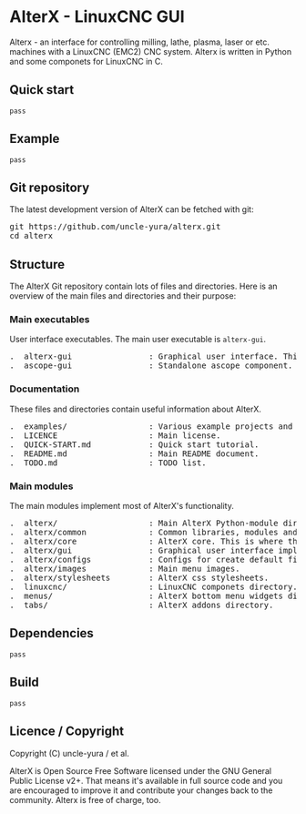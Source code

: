 # AlterX - LinuxCNC GUI
Alterx - an interface for controlling milling, lathe, plasma, laser or etc. machines with a LinuxCNC (EMC2) CNC system.
Alterx is written in Python and some componets for LinuxCNC in C.

## Quick start
    pass
    
## Example
    pass
    
## Git repository
The latest development version of AlterX can be fetched with git:

<pre>
git https://github.com/uncle-yura/alterx.git
cd alterx
</pre>

## Structure

The AlterX Git repository contain lots of files and directories. Here is an overview of the main files and directories and their purpose:

### Main executables
User interface executables. The main user executable is `alterx-gui`.
<pre>
.  alterx-gui                : Graphical user interface. This is the main user frontend.
.  ascope-gui                : Standalone ascope component.
</pre>

### Documentation
These files and directories contain useful information about AlterX.
<pre>
.  examples/                 : Various example projects and feature demonstrations.
.  LICENCE                   : Main license.
.  QUICK-START.md            : Quick start tutorial.
.  README.md                 : Main README document.
.  TODO.md                   : TODO list.
</pre>

### Main modules
The main modules implement most of AlterX's functionality.
<pre>
.  alterx/                   : Main AlterX Python-module directory.
.  alterx/common             : Common libraries, modules and helper functions.
.  alterx/core               : AlterX core. This is where the LinuxCNC data is processing.
.  alterx/gui                : Graphical user interface implementation (Qt).
.  alterx/configs            : Configs for create default files (INI, HAL or etc.).
.  alterx/images             : Main menu images.
.  alterx/stylesheets        : AlterX css stylesheets.
.  linuxcnc/                 : LinuxCNC componets directory.
.  menus/                    : AlterX bottom menu widgets directory.
.  tabs/                     : AlterX addons directory.
</pre>

## Dependencies
    pass

## Build
    pass

## Licence / Copyright

Copyright (C) uncle-yura / et al.

AlterX is Open Source Free Software licensed under the GNU General Public License v2+. That means it's available in full source code and you are encouraged to improve it and contribute your changes back to the community. Alterx is free of charge, too. 
